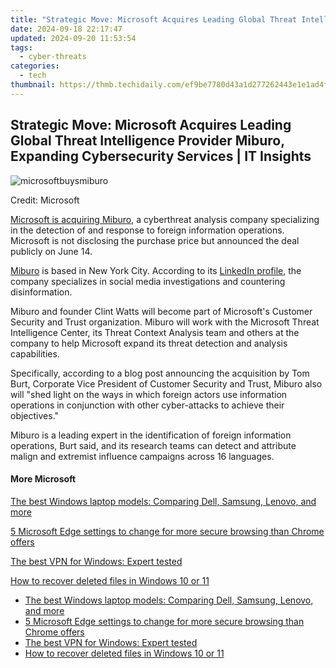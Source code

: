 ```yaml
---
title: "Strategic Move: Microsoft Acquires Leading Global Threat Intelligence Provider Miburo, Expanding Cybersecurity Services | IT Insights"
date: 2024-09-18 22:17:47
updated: 2024-09-20 11:53:54
tags:
  - cyber-threats
categories:
  - tech
thumbnail: https://thmb.techidaily.com/ef9be7780d43a1d277262443e1e1ad4f9cd5011c4e9a9bd97f972e7408a7d734.jpg
---
```


## Strategic Move: Microsoft Acquires Leading Global Threat Intelligence Provider Miburo, Expanding Cybersecurity Services | IT Insights

![microsoftbuysmiburo](https://www.zdnet.com/a/img/resize/ab31e684d641e09b12426a021c37623797ac925f/2022/06/14/8dec944f-54c3-40da-8e8c-0d25f50b7d49/microsoftbuysmiburo.jpg?auto=webp&width=1280)

Credit: Microsoft

[Microsoft is acquiring Miburo](https://blogs.microsoft.com/blog/2022/06/14/microsoft-to-acquire-miburo/), a cyberthreat analysis company specializing in the detection of and response to foreign information operations. Microsoft is not disclosing the purchase price but announced the deal publicly on June 14.

[Miburo](https://miburo.com/) is based in New York City. According to its [LinkedIn profile](https://www.linkedin.com/company/miburo-solutions/about/), the company specializes in social media investigations and countering disinformation.   
  
Miburo and founder Clint Watts will become part of Microsoft's Customer Security and Trust organization. Miburo will work with the Microsoft Threat Intelligence Center, its Threat Context Analysis team and others at the company to help Microsoft expand its threat detection and analysis capabilities.   
  
Specifically, according to a blog post announcing the acquisition by Tom Burt, Corporate Vice President of Customer Security and Trust, Miburo also will "shed light on the ways in which foreign actors use information operations in conjunction with other cyber-attacks to achieve their objectives."   
  
Miburo is a leading expert in the identification of foreign information operations, Burt said, and its research teams can detect and attribute malign and extremist influence campaigns across 16 languages.

#### More Microsoft

[The best Windows laptop models: Comparing Dell, Samsung, Lenovo, and more](https://www.zdnet.com/article/best-windows-laptop/ "The best Windows laptop models: Comparing Dell, Samsung, Lenovo, and more")

[5 Microsoft Edge settings to change for more secure browsing than Chrome offers](https://www.zdnet.com/article/5-microsoft-edge-settings-to-change-for-more-secure-browsing-than-chrome-offers/ "5 Microsoft Edge settings to change for more secure browsing than Chrome offers")

[The best VPN for Windows: Expert tested](https://www.zdnet.com/article/best-vpn-for-windows-pc/ "The best VPN for Windows: Expert tested")

[How to recover deleted files in Windows 10 or 11](https://www.zdnet.com/article/how-to-recover-deleted-files-in-windows-10-or-11/ "How to recover deleted files in Windows 10 or 11")

* [The best Windows laptop models: Comparing Dell, Samsung, Lenovo, and more](https://www.zdnet.com/article/best-windows-laptop/ "The best Windows laptop models: Comparing Dell, Samsung, Lenovo, and more")
* [5 Microsoft Edge settings to change for more secure browsing than Chrome offers](https://www.zdnet.com/article/5-microsoft-edge-settings-to-change-for-more-secure-browsing-than-chrome-offers/ "5 Microsoft Edge settings to change for more secure browsing than Chrome offers")
* [The best VPN for Windows: Expert tested](https://www.zdnet.com/article/best-vpn-for-windows-pc/ "The best VPN for Windows: Expert tested")
* [How to recover deleted files in Windows 10 or 11](https://www.zdnet.com/article/how-to-recover-deleted-files-in-windows-10-or-11/ "How to recover deleted files in Windows 10 or 11")

<ins class="adsbygoogle"
     style="display:block"
     data-ad-format="autorelaxed"
     data-ad-client="ca-pub-7571918770474297"
     data-ad-slot="1223367746"></ins>



<ins class="adsbygoogle"
     style="display:block"
     data-ad-client="ca-pub-7571918770474297"
     data-ad-slot="8358498916"
     data-ad-format="auto"
     data-full-width-responsive="true"></ins>
